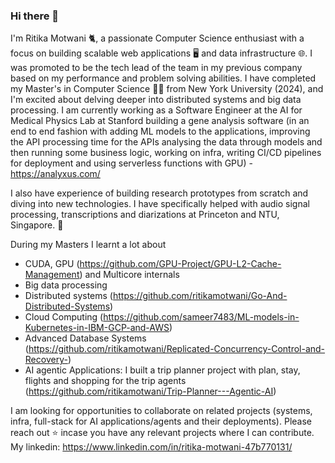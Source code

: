 ### Hi there 👋

I'm Ritika Motwani 🐈, a passionate Computer Science enthusiast with a focus on building scalable web applications 🖥️ and data infrastructure 🌐. I was promoted to be the tech lead of the team in my previous company based on my performance and problem solving abilities. I have completed my Master's in Computer Science 👩‍🎓 from New York University (2024), and I'm excited about delving deeper into distributed systems and big data processing. I am currently working as a Software Engineer at the AI for Medical Physics Lab at Stanford building a gene analysis software (in an end to end fashion with adding ML models to the applications, improving the API processing time for the APIs analysing the data through models and then running some business logic, working on infra, writing CI/CD pipelines for deployment and using serverless functions with GPU)  - https://analyxus.com/

I also have experience of building research prototypes from scratch and diving into new technologies. I have specifically helped with audio signal processing, transcriptions and diarizations at Princeton and NTU, Singapore. 🔭

During my Masters I learnt a lot about 
- CUDA, GPU (https://github.com/GPU-Project/GPU-L2-Cache-Management) and Multicore internals
- Big data processing
- Distributed systems (https://github.com/ritikamotwani/Go-And-Distributed-Systems)
- Cloud Computing (https://github.com/sameer7483/ML-models-in-Kubernetes-in-IBM-GCP-and-AWS)
- Advanced Database Systems (https://github.com/ritikamotwani/Replicated-Concurrency-Control-and-Recovery-)
- AI agentic Applications: I built a trip planner project with plan, stay, flights and shopping for the trip agents (https://github.com/ritikamotwani/Trip-Planner---Agentic-AI)


I am looking for opportunities to collaborate on related projects (systems, infra, full-stack for AI applications/agents and their deployments). Please reach out ⭐ incase you have any relevant projects where I can contribute. My linkedin: https://www.linkedin.com/in/ritika-motwani-47b770131/



<!--
**ritikamotwani/ritikamotwani** is a ✨ _special_ ✨ repository because its `README.md` (this file) appears on your GitHub profile.

Here are some ideas to get you started:

- 🔭 I’m currently working on ...
- 🌱 I’m currently learning ...
- 👯 I’m looking to collaborate on ...
- 🤔 I’m looking for help with ...
- 💬 Ask me about ...
- 📫 How to reach me: ...
- 😄 Pronouns: ...
- ⚡ Fun fact: ...
-->
